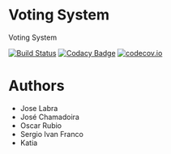 # Voting System

Voting System


[![Build Status](https://travis-ci.org/Arquisoft/Voting_I1a.svg?branch=master)](https://travis-ci.org/Arquisoft/Voting_I1a)
[![Codacy Badge](https://api.codacy.com/project/badge/grade/000e2b0c40e04ae897f10a37d3412c01)](https://www.codacy.com/app/jelabra/Voting_I1a)
[![codecov.io](https://codecov.io/github/Arquisoft/Voting_I1a/coverage.svg?branch=master)](https://codecov.io/github/Arquisoft/Voting_I1a?branch=master)

# Authors

* Jose Labra
* José Chamadoira
* Oscar Rubio
* Sergio Ivan Franco
* Katia

